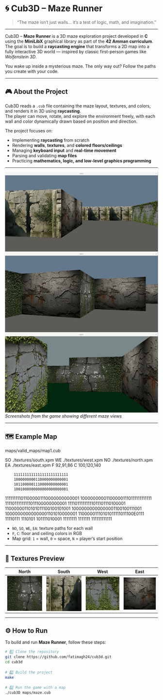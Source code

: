 # 🌀 Cub3D – Maze Runner

> “The maze isn’t just walls... it’s a test of logic, math, and imagination.”

---

Cub3D – **Maze Runner** is a 3D maze exploration project developed in **C** using the **MiniLibX** graphical library as part of the **42 Amman curriculum**.  
The goal is to build a **raycasting engine** that transforms a 2D map into a fully interactive 3D world — inspired by classic first-person games like *Wolfenstein 3D*.  

You wake up inside a mysterious maze. The only way out? Follow the paths you create with your code.

---

## 🎮 About the Project

Cub3D reads a `.cub` file containing the maze layout, textures, and colors, and renders it in 3D using **raycasting**.  
The player can move, rotate, and explore the environment freely, with each wall and color dynamically drawn based on position and direction.

The project focuses on:
- Implementing **raycasting** from scratch  
- Rendering **walls**, **textures**, and **colored floors/ceilings**  
- Managing **keyboard input** and **real-time movement**  
- Parsing and validating **map files**  
- Practicing **mathematics, logic, and low-level graphics programming**

---

![Gameplay Screenshot](images/game1.png)
![Gameplay Screenshot 2](images/game2.png)
![Gameplay Screenshot 2](images/game3.png)
*Screenshots from the game showing different maze views*

---
## 🗺️ Example Map

maps/valid_maps/map1.cub


SO ./textures/south.xpm
WE ./textures/west.xpm
NO ./textures/north.xpm
EA ./textures/east.xpm
F 92,91,86
C 100,120,140

        1111111111111111111111111
        1000000000110000000000001
        1011000001110000000000001
        1001000000000000000000001
111111111011000001110000000000001
100000000011000001110111111111111
11110111111111011100000000001
11110111111111011101110100001
11000000110101011100100101001
10000000000000001100100111001
10000000000000001101010000001
11000001110101011111011100E0111
11110111 1110101 101111010001
11111111 1111111 111111111111


- `NO`, `SO`, `WE`, `EA`: texture paths for each wall  
- `F`, `C`: floor and ceiling colors in RGB  
- Map grid: `1` = wall, `0` = space, `N` = player’s start position  

---

## 🧱 Textures Preview

| North | South | West | East |
|:------:|:------:|:------:|:------:|
| ![North Wall](./images/north.png) | ![South Wall](./images/south.png) | ![West Wall](./images/west.png) | ![East Wall](./images/east.png) |

---

## ⚙️ How to Run

To build and run **Maze Runner**, follow these steps:

```bash
# 1️⃣ Clone the repository
git clone https://github.com/fatimagh24/cub3d.git
cd cub3d

# 2️⃣ Build the project
make

# 3️⃣ Run the game with a map
./cub3D maps/maze.cub
